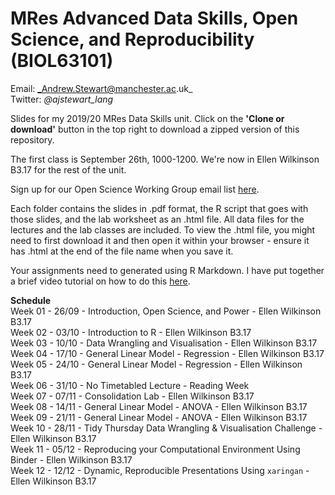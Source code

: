 # MRes Advanced Data Skills, Open Science, and Reproducibility (BIOL63101)
 
Email: _Andrew.Stewart@manchester.ac.uk_ <br>
Twitter: _@ajstewart_lang_ <br>

Slides for my 2019/20 MRes Data Skills unit.  Click on the __'Clone or download'__ button in the top right to download a zipped version of this repository.

The first class is September 26th, 1000-1200. We're now in Ellen Wilkinson B3.17 for the rest of the unit.

Sign up for our Open Science Working Group email list [here](https://listserv.manchester.ac.uk/cgi-bin/wa?SUBED1=open_research&A=1).

Each folder contains the slides in .pdf format, the R script that goes with those slides, and the lab worksheet as an .html file.  All data files for the lectures and the lab classes are included.  To view the .html file, you might need to first download it and then open it within your browser - ensure it has .html at the end of the file name when you save it. 

Your assignments need to generated using R Markdown. I have put together a brief video tutorial on how to do this [here](https://youtu.be/CBJjxS-UopA).

__Schedule__<br>
Week 01 - 26/09 - Introduction, Open Science, and Power - Ellen Wilkinson B3.17<br>
Week 02 - 03/10 - Introduction to R  - Ellen Wilkinson B3.17<br>
Week 03 - 10/10 - Data Wrangling and Visualisation - Ellen Wilkinson B3.17<br>
Week 04 - 17/10 - General Linear Model - Regression - Ellen Wilkinson B3.17<br>
Week 05 - 24/10 - General Linear Model - Regression - Ellen Wilkinson B3.17<br>
Week 06 - 31/10 - No Timetabled Lecture - Reading Week <br>
Week 07 - 07/11 - Consolidation Lab - Ellen Wilkinson B3.17<br>
Week 08 - 14/11 - General Linear Model - ANOVA -  Ellen Wilkinson B3.17<br>
Week 09 - 21/11 - General Linear Model - ANOVA  - Ellen Wilkinson B3.17<br>
Week 10 - 28/11 - Tidy Thursday Data Wrangling & Visualisation Challenge - Ellen Wilkinson B3.17<br>
Week 11 - 05/12 - Reproducing your Computational Environment Using Binder - Ellen Wilkinson B3.17<br>
Week 12 - 12/12 - Dynamic, Reproducible Presentations Using `xaringan` - Ellen Wilkinson B3.17<br>
